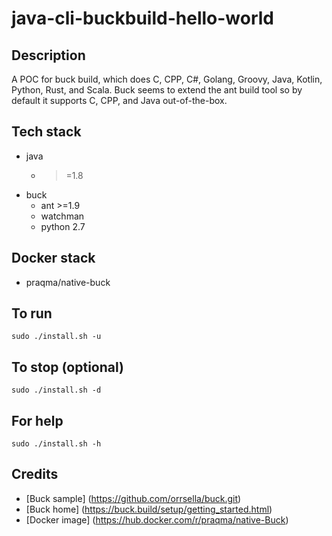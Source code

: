 # java-cli-buckbuild-hello-world

## Description
A POC for buck build, which does
C, CPP, C#, Golang, Groovy, Java,
Kotlin, Python, Rust, and Scala.
Buck seems to extend the ant build tool
so by default it supports C, CPP, and
Java out-of-the-box.

## Tech stack
- java
  - >=1.8
- buck
  - ant >=1.9
  - watchman
  - python 2.7

## Docker stack
- praqma/native-buck

## To run
`sudo ./install.sh -u`

## To stop (optional)
`sudo ./install.sh -d`

## For help
`sudo ./install.sh -h`

## Credits
- [Buck sample] (https://github.com/orrsella/buck.git)
- [Buck home] (https://buck.build/setup/getting_started.html)
- [Docker image] (https://hub.docker.com/r/praqma/native-Buck)
